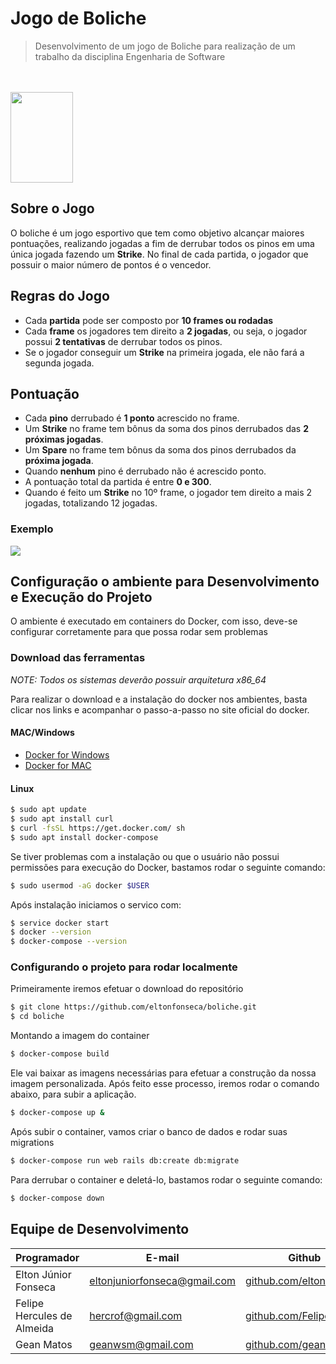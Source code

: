 # Jogo de Boliche
> Desenvolvimento de um jogo de Boliche para realização de um trabalho da disciplina Engenharia de Software

<br><br>
<img src="http://www.pizzariafontanaditrevi.com.br/web-files/img/logotipo_boliche.png" width="100" height="145">

## Sobre o Jogo 

O boliche é um jogo esportivo que tem como objetivo alcançar maiores pontuações, realizando jogadas a fim de derrubar todos os pinos em uma única jogada fazendo um **Strike**. No final de cada partida, o jogador que possuir o maior número de pontos é o vencedor.

## Regras do Jogo

* Cada **partida** pode ser composto por **10 frames ou rodadas**
* Cada **frame** os jogadores tem direito a **2 jogadas**, ou seja, o jogador possui **2 tentativas** de derrubar todos os pinos.
* Se o jogador conseguir um **Strike** na primeira jogada, ele não fará a segunda jogada.

## Pontuação

* Cada **pino** derrubado é **1 ponto** acrescido no frame.
* Um **Strike** no frame tem bônus da soma dos pinos derrubados das **2 próximas jogadas**.
* Um **Spare** no frame tem bônus da soma dos pinos derrubados da **próxima jogada**.
* Quando **nenhum** pino é derrubado não é acrescido ponto.
* A pontuação total da partida é entre **0 e 300**.
* Quando é feito um **Strike** no 10º frame, o jogador tem direito a mais 2 jogadas, totalizando 12 jogadas.

### Exemplo

<img src="https://i.imgur.com/f1HiRdL.png">

## Configuração o ambiente para Desenvolvimento e Execução do Projeto

O ambiente é executado em containers do Docker, com isso, deve-se configurar corretamente para que possa rodar sem problemas

### Download das ferramentas

_NOTE: Todos os sistemas deverão possuir arquitetura x86_64_

Para realizar o download e a instalação do docker nos ambientes, basta clicar nos links e acompanhar o passo-a-passo no site oficial do docker.

#### MAC/Windows

* [Docker for Windows](https://docs.docker.com/docker-for-windows/install/) 
* [Docker for MAC](https://docs.docker.com/docker-for-mac/install/)

#### Linux

```bash
$ sudo apt update
$ sudo apt install curl
$ curl -fsSL https://get.docker.com/ sh
$ sudo apt install docker-compose
```
Se tiver problemas com a instalação ou que o usuário não possui permissões para execução do Docker, bastamos rodar o seguinte comando: 

```bash
$ sudo usermod -aG docker $USER
```

Após instalação iniciamos o servico com: 

```bash
$ service docker start
$ docker --version
$ docker-compose --version
```
### Configurando o projeto para rodar localmente

Primeiramente iremos efetuar o download do repositório

```bash
$ git clone https://github.com/eltonfonseca/boliche.git
$ cd boliche
```
Montando a imagem do container

```bash
$ docker-compose build
```
Ele vai baixar as imagens necessárias para efetuar a construção da nossa imagem personalizada. Após feito esse processo, iremos rodar o comando abaixo, para subir a aplicação.

```bash
$ docker-compose up &
```
Após subir o container, vamos criar o banco de dados e rodar suas migrations

```bash
$ docker-compose run web rails db:create db:migrate
```

Para derrubar o container e deletá-lo, bastamos rodar o seguinte comando: 

```bash
$ docker-compose down
```

## Equipe de Desenvolvimento

| Programador                | E-mail                       | Github                                                     |
|----------------------------|------------------------------|------------------------------------------------------------|
| Elton Júnior Fonseca       | eltonjuniorfonseca@gmail.com | [github.com/eltonfonseca](https://github.com/eltonfonseca) |
| Felipe Hercules de Almeida | hercrof@gmail.com            | [github.com/FelipeHerc](https://github.com/FelipeHerc)     |
| Gean Matos                 | geanwsm@gmail.com            | [github.com/geanwsm](https://github.com/geanwsm)           |